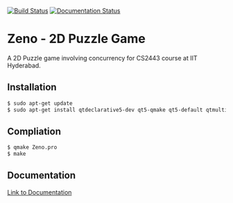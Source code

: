 [![Build Status](https://travis-ci.com/IITH-POPL2-Jan2018/concurrency-3.svg?token=xDjVbpvuG8jxXV3hQ9dW&branch=master)](https://travis-ci.com/IITH-POPL2-Jan2018/concurrency-3)
[![Documentation Status](https://readthedocs.com/projects/iith-concurrency-3/badge/?version=latest)](https://iith-concurrency-3.readthedocs-hosted.com/en/latest/?badge=latest)

Zeno - 2D Puzzle Game
==========================

A 2D Puzzle game involving concurrency for CS2443 course at IIT Hyderabad.

Installation
------------
```bash
$ sudo apt-get update
$ sudo apt-get install qtdeclarative5-dev qt5-qmake qt5-default qtmultimedia5-dev libqt5multimediawidgets5 libqt5multimedia5-plugins libqt5multimedia5
```

Compliation
-----------
```bash
$ qmake Zeno.pro
$ make
```

Documentation
-------------
[Link to Documentation](https://iith-concurrency-3.readthedocs-hosted.com/en/latest/index.html)